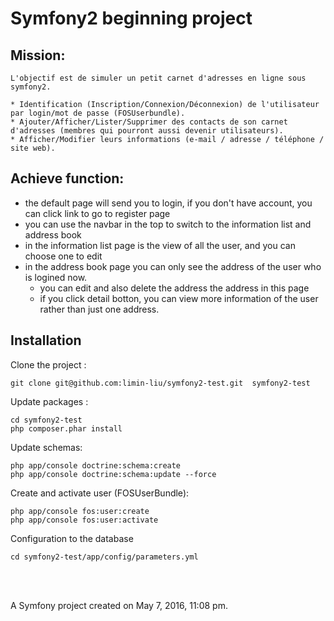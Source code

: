 Symfony2  beginning  project
==========

Mission:
------------


    L'objectif est de simuler un petit carnet d'adresses en ligne sous symfony2.
    
    * Identification (Inscription/Connexion/Déconnexion) de l'utilisateur par login/mot de passe (FOSUserbundle).
    * Ajouter/Afficher/Lister/Supprimer des contacts de son carnet d'adresses (membres qui pourront aussi devenir utilisateurs). 
    * Afficher/Modifier leurs informations (e-mail / adresse / téléphone / site web).

 
Achieve function:
---------------

* the default page will send you to login, if you don't have account, you can click link to go to register page
* you can use the navbar in the top to switch to the information list and address book
* in the information list page is the view of all the user, and you can choose one to edit
* in the address book page you can only see the address of the user who is logined now. 
    * you can edit and also delete the address the address in this page
    * if you click detail botton, you can view more information of the user rather than just one address. 


Installation   
-------------
Clone the project :

    git clone git@github.com:limin-liu/symfony2-test.git  symfony2-test
        
Update packages :
    
    cd symfony2-test
    php composer.phar install
    
Update schemas:
    
    php app/console doctrine:schema:create
    php app/console doctrine:schema:update --force

Create and activate user (FOSUserBundle):
    
    php app/console fos:user:create
    php app/console fos:user:activate
    
Configuration to the database

    cd symfony2-test/app/config/parameters.yml

    


</br></br>


A Symfony project created on May 7, 2016, 11:08 pm.
